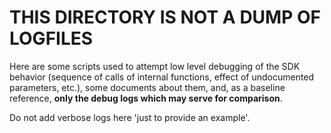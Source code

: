 # THIS DIRECTORY IS NOT A DUMP OF LOGFILES

Here are some scripts used to attempt low level debugging of the SDK behavior (sequence of calls of
internal functions, effect of undocumented parameters, etc.), some documents about them,
and, as a baseline reference, **only the debug logs which may serve for comparison**.

Do not add verbose logs here 'just to provide an example'.